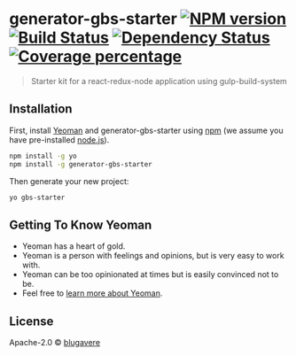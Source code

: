 # generator-gbs-starter [![NPM version][npm-image]][npm-url] [![Build Status][travis-image]][travis-url] [![Dependency Status][daviddm-image]][daviddm-url] [![Coverage percentage][coveralls-image]][coveralls-url]
> Starter kit for a react-redux-node application using gulp-build-system

## Installation

First, install [Yeoman](http://yeoman.io) and generator-gbs-starter using [npm](https://www.npmjs.com/) (we assume you have pre-installed [node.js](https://nodejs.org/)).

```bash
npm install -g yo
npm install -g generator-gbs-starter
```

Then generate your new project:

```bash
yo gbs-starter
```

## Getting To Know Yeoman

 * Yeoman has a heart of gold.
 * Yeoman is a person with feelings and opinions, but is very easy to work with.
 * Yeoman can be too opinionated at times but is easily convinced not to be.
 * Feel free to [learn more about Yeoman](http://yeoman.io/).

## License

Apache-2.0 © [blugavere](http://benlugavere.com)


[npm-image]: https://badge.fury.io/js/generator-gbs-starter.svg
[npm-url]: https://npmjs.org/package/generator-gbs-starter
[travis-image]: https://travis-ci.org/blugavere/generator-gbs-starter.svg?branch=master
[travis-url]: https://travis-ci.org/blugavere/generator-gbs-starter
[daviddm-image]: https://david-dm.org/blugavere/generator-gbs-starter.svg?theme=shields.io
[daviddm-url]: https://david-dm.org/blugavere/generator-gbs-starter
[coveralls-image]: https://coveralls.io/repos/blugavere/generator-gbs-starter/badge.svg
[coveralls-url]: https://coveralls.io/r/blugavere/generator-gbs-starter
